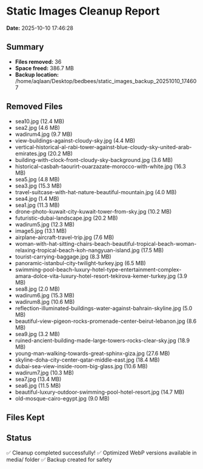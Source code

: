 # Static Images Cleanup Report

**Date:** 2025-10-10 17:46:28

## Summary

- **Files removed:** 36
- **Space freed:** 386.7 MB
- **Backup location:** /home/aqlaan/Desktop/bedbees/static_images_backup_20251010_174607

## Removed Files

- sea10.jpg (12.4 MB)
- sea2.jpg (4.6 MB)
- wadirum4.jpg (9.7 MB)
- view-buildings-against-cloudy-sky.jpg (4.4 MB)
- vertical-historical-al-rabi-tower-against-blue-cloudy-sky-united-arab-emirates.jpg (20.2 MB)
- building-with-clock-front-cloudy-sky-background.jpg (3.6 MB)
- historical-casbah-taourirt-ouarzazate-morocco-with-white.jpg (16.3 MB)
- sea5.jpg (4.8 MB)
- sea3.jpg (15.3 MB)
- travel-suitcase-with-hat-nature-beautiful-mountain.jpg (4.0 MB)
- sea4.jpg (1.4 MB)
- sea1.jpg (11.3 MB)
- drone-photo-kuwait-city-kuwait-tower-from-sky.jpg (10.2 MB)
- futuristic-dubai-landscape.jpg (20.2 MB)
- wadirum5.jpg (12.3 MB)
- image5.jpg (13.1 MB)
- airplane-aircraft-travel-trip.jpg (7.6 MB)
- woman-with-hat-sitting-chairs-beach-beautiful-tropical-beach-woman-relaxing-tropical-beach-koh-nangyuan-island.jpg (17.5 MB)
- tourist-carrying-baggage.jpg (8.3 MB)
- panoramic-istanbul-city-twilight-turkey.jpg (6.5 MB)
- swimming-pool-beach-luxury-hotel-type-entertainment-complex-amara-dolce-vita-luxury-hotel-resort-tekirova-kemer-turkey.jpg (3.9 MB)
- sea8.jpg (2.0 MB)
- wadirum6.jpg (15.3 MB)
- wadirum8.jpg (10.6 MB)
- reflection-illuminated-buildings-water-against-bahrain-skyline.jpg (5.0 MB)
- beautiful-view-pigeon-rocks-promenade-center-beirut-lebanon.jpg (8.6 MB)
- sea9.jpg (3.2 MB)
- ruined-ancient-building-made-large-towers-rocks-clear-sky.jpg (18.9 MB)
- young-man-walking-towards-great-sphinx-giza.jpg (27.6 MB)
- skyline-doha-city-center-qatar-middle-east.jpg (18.4 MB)
- dubai-sea-view-inside-room-big-glass.jpg (10.6 MB)
- wadirum7.jpg (10.3 MB)
- sea7.jpg (13.4 MB)
- sea6.jpg (11.5 MB)
- beautiful-luxury-outdoor-swimming-pool-hotel-resort.jpg (14.7 MB)
- old-mosque-cairo-egypt.jpg (9.0 MB)

## Files Kept


## Status

✅ Cleanup completed successfully!
✅ Optimized WebP versions available in media/ folder
✅ Backup created for safety
